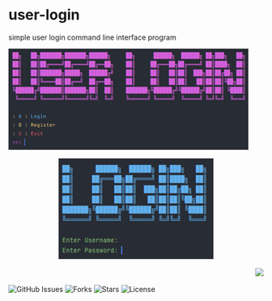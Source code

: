 # user-login
simple user login command line interface program

<p align="left">
  <img src="https://github.com/pitzzahh/user-login/blob/main/main_menu.png" height="200"/>
</p>
<p align="center">
  <img src="https://github.com/pitzzahh/user-login/blob/main/login_menu.png" height="200"/>
</p>
<p align="right">
  <img src="https://github.com/pitzzahh/user-login/register_menu.png" height="200"/>
</p>

![GitHub Issues](https://img.shields.io/github/issues/pitzzahh/user-login)
![Forks](https://img.shields.io/github/forks/pitzzahh/user-login)
![Stars](https://img.shields.io/github/stars/pitzzahh/user-login)
![License](https://img.shields.io/github/license/pitzzahh/user-login)
